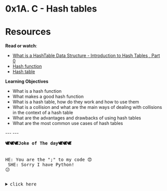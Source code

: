 # 0x1A. C - Hash tables

# Resources

<p><strong>Read or watch</strong>:</p>

<ul>
<li><a href="https://www.youtube.com/watch?v=MfhjkfocRR0" title="What is a HashTable Data Structure - Introduction to Hash Tables , Part 0" target="_blank">What is a HashTable Data Structure - Introduction to Hash Tables , Part 0</a> </li>
<li><a href="https://en.wikipedia.org/wiki/Hash_function" title="Hash function" target="_blank">Hash function</a> </li>
<li><a href="https://en.wikipedia.org/wiki/Hash_table" title="Hash table" target="_blank">Hash table</a> </li>
</ul>

<strong>Learning Objectives</strong>

<ul>
<li>What is a hash function</li>
<li>What makes a good hash function</li>
<li>What is a hash table, how do they work and how to use them</li>
<li>What is a collision and what are the main ways of dealing with collisions in the context of a hash table</li>
<li>What are the advantages and drawbacks of using hash tables</li>
<li>What are the most common use cases of hash tables</li>
</ul>
---
---
<pre><strong>🕊🕊🕊Joke of The day🕊🕊🕊</strong>

HE: You are the ";" to my code 😍<br>
SHE: Sorry I have Python! 😕<br>

<details>
    <summary>click here</summary>
    <p><img src="./55ac32e086956d9342f43be2a6ab17a3.jpg" alt="" style="" /><br /></p>
</details></pre>



